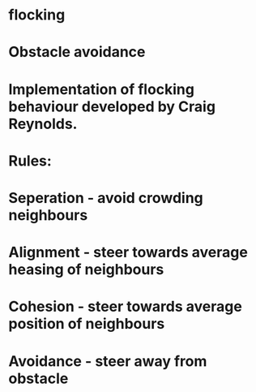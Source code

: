 # flocking
# Obstacle avoidance
# Implementation of flocking behaviour developed by Craig Reynolds.
# Rules:
# Seperation - avoid crowding neighbours
# Alignment - steer towards average heasing of neighbours
# Cohesion - steer towards average position of neighbours
# Avoidance - steer away from obstacle
